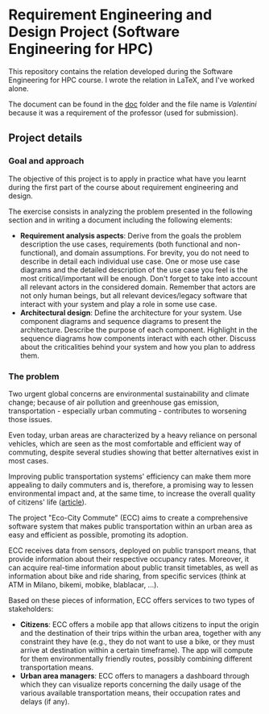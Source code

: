 # Requirement Engineering and Design Project (Software Engineering for HPC)

This repository contains the relation developed during the Software Engineering for HPC course. I wrote the relation in LaTeX, and I've worked alone.

The document can be found in the [doc](doc/) folder and the file name is _Valentini_ because it was a requirement of the professor (used for submission).

## Project details

### Goal and approach

The objective of this project is to apply in practice what have you learnt during the first part of the course about requirement engineering and design.

The exercise consists in analyzing the problem presented in the following section and in writing a document including the following elements:
- **Requirement analysis aspects**: Derive from the goals the problem description the use cases, requirements (both functional and non-functional), and domain assumptions. For brevity, you do not need to describe in detail each individual use case. One or mose use case diagrams and the detailed description of the use case you feel is the most critical/important will be enough. Don't forget to take into account all relevant actors in the considered domain. Remember that actors are not only human beings, but all relevant devices/legacy software that interact with your system and play a role in some use case.
- **Architectural design**: Define the architecture for your system. Use component diagrams and sequence diagrams to present the architecture. Describe the purpose of each component. Highlight in the sequence diagrams how components interact with each other. Discuss about the criticalities behind your system and how you plan to address them.


### The problem

Two urgent global concerns are environmental sustainability and climate change; because of air pollution and greenhouse gas emission, transportation - especially urban commuting - contributes to worsening those issues.

Even today, urban areas are characterized by a heavy reliance on personal vehicles, which are seen as the most comfortable and efficient way of commuting, despite several studies showing that better alternatives exist in most cases.

Improving public transportation systems' efficiency can make them more appealing to daily commuters and is, therefore, a promising way to lessen environmental impact and, at the same time, to increase the overall quality of citizens' life ([article](https://journals.plos.org/plosone/article?id=10.1371/journal.pone.0223650)).

The project "Eco-City Commute" (ECC) aims to create a comprehensive software system that makes public transportation within an urban area as easy and efficient as possible, promoting its adoption.

ECC receives data from sensors, deployed on public transport means, that provide information about their respective occupancy rates. Moreover, it can acquire real-time information about public transit timetables, as well as information about bike and ride sharing, from specific services (think at ATM in Milano, bikemi, mobike, blablacar, ...).

Based on these pieces of information, ECC offers services to two types of stakeholders:
- **Citizens**: ECC offers a mobile app that allows citizens to input the origin and the destination of their trips within the urban area, together with any constraint they have (e.g., they do not want to use a bike, or they must arrive at destination within a certain timeframe). The app will compute for them environmentally friendly routes, possibly combining different transportation means.
- **Urban area managers**: ECC offers to managers a dashboard through which they can visualize reports concerning the daily usage of the various available transportation means, their occupation rates and delays (if any).